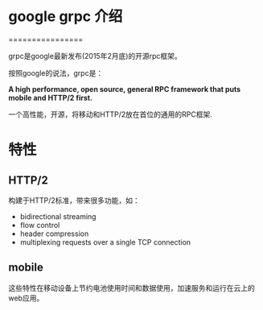 # google grpc 介绍
================

grpc是google最新发布(2015年2月底)的开源rpc框架。

按照google的说法，grpc是：

**A high performance, open source, general RPC framework that puts mobile and HTTP/2 first.**

一个高性能，开源，将移动和HTTP/2放在首位的通用的RPC框架.

# 特性

## HTTP/2

构建于HTTP/2标准，带来很多功能，如：

- bidirectional streaming
- flow control
- header compression
- multiplexing requests over a single TCP connection

## mobile

这些特性在移动设备上节约电池使用时间和数据使用，加速服务和运行在云上的web应用。